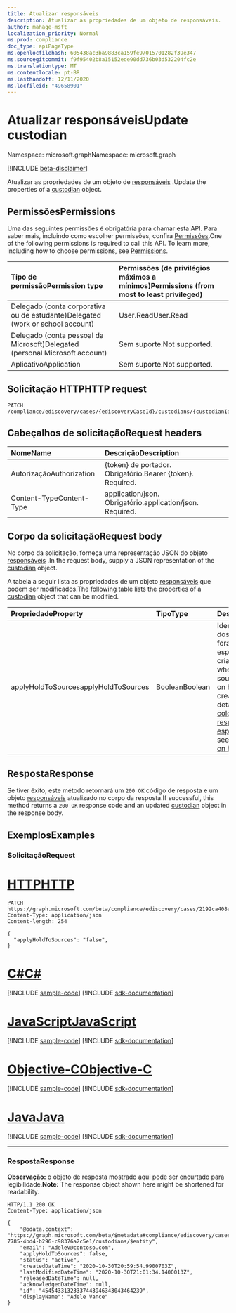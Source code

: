 ```yaml
---
title: Atualizar responsáveis
description: Atualizar as propriedades de um objeto de responsáveis.
author: mahage-msft
localization_priority: Normal
ms.prod: compliance
doc_type: apiPageType
ms.openlocfilehash: 605438ac3ba9883ca159fe97015701282f39e347
ms.sourcegitcommit: f9f95402b8a15152ede90dd736b03d532204fc2e
ms.translationtype: MT
ms.contentlocale: pt-BR
ms.lasthandoff: 12/11/2020
ms.locfileid: "49658901"
---
```

# <a name="update-custodian"></a><span data-ttu-id="818e4-103">Atualizar responsáveis</span><span class="sxs-lookup"><span data-stu-id="818e4-103">Update custodian</span></span>

<span data-ttu-id="818e4-104">Namespace: microsoft.graph</span><span class="sxs-lookup"><span data-stu-id="818e4-104">Namespace: microsoft.graph</span></span>

[!INCLUDE [beta-disclaimer](../../includes/beta-disclaimer.md)]

<span data-ttu-id="818e4-105">Atualizar as propriedades de um objeto de [responsáveis](../resources/custodian.md) .</span><span class="sxs-lookup"><span data-stu-id="818e4-105">Update the properties of a [custodian](../resources/custodian.md) object.</span></span>

## <a name="permissions"></a><span data-ttu-id="818e4-106">Permissões</span><span class="sxs-lookup"><span data-stu-id="818e4-106">Permissions</span></span>

<span data-ttu-id="818e4-p101">Uma das seguintes permissões é obrigatória para chamar esta API. Para saber mais, incluindo como escolher permissões, confira [Permissões](/graph/permissions-reference).</span><span class="sxs-lookup"><span data-stu-id="818e4-p101">One of the following permissions is required to call this API. To learn more, including how to choose permissions, see [Permissions](/graph/permissions-reference).</span></span>

|<span data-ttu-id="818e4-109">Tipo de permissão</span><span class="sxs-lookup"><span data-stu-id="818e4-109">Permission type</span></span>|<span data-ttu-id="818e4-110">Permissões (de privilégios máximos a mínimos)</span><span class="sxs-lookup"><span data-stu-id="818e4-110">Permissions (from most to least privileged)</span></span>|
|:---|:---|
|<span data-ttu-id="818e4-111">Delegado (conta corporativa ou de estudante)</span><span class="sxs-lookup"><span data-stu-id="818e4-111">Delegated (work or school account)</span></span>|<span data-ttu-id="818e4-112">User.Read</span><span class="sxs-lookup"><span data-stu-id="818e4-112">User.Read</span></span>|
|<span data-ttu-id="818e4-113">Delegado (conta pessoal da Microsoft)</span><span class="sxs-lookup"><span data-stu-id="818e4-113">Delegated (personal Microsoft account)</span></span>|<span data-ttu-id="818e4-114">Sem suporte.</span><span class="sxs-lookup"><span data-stu-id="818e4-114">Not supported.</span></span>|
|<span data-ttu-id="818e4-115">Aplicativo</span><span class="sxs-lookup"><span data-stu-id="818e4-115">Application</span></span>|<span data-ttu-id="818e4-116">Sem suporte.</span><span class="sxs-lookup"><span data-stu-id="818e4-116">Not supported.</span></span>|

## <a name="http-request"></a><span data-ttu-id="818e4-117">Solicitação HTTP</span><span class="sxs-lookup"><span data-stu-id="818e4-117">HTTP request</span></span>

<!-- {
  "blockType": "ignored"
}
-->

``` http
PATCH /compliance/ediscovery/cases/{ediscoveryCaseId}/custodians/{custodianId}
```

## <a name="request-headers"></a><span data-ttu-id="818e4-118">Cabeçalhos de solicitação</span><span class="sxs-lookup"><span data-stu-id="818e4-118">Request headers</span></span>

|<span data-ttu-id="818e4-119">Nome</span><span class="sxs-lookup"><span data-stu-id="818e4-119">Name</span></span>|<span data-ttu-id="818e4-120">Descrição</span><span class="sxs-lookup"><span data-stu-id="818e4-120">Description</span></span>|
|:---|:---|
|<span data-ttu-id="818e4-121">Autorização</span><span class="sxs-lookup"><span data-stu-id="818e4-121">Authorization</span></span>|<span data-ttu-id="818e4-p102">{token} de portador. Obrigatório.</span><span class="sxs-lookup"><span data-stu-id="818e4-p102">Bearer {token}. Required.</span></span>|
|<span data-ttu-id="818e4-124">Content-Type</span><span class="sxs-lookup"><span data-stu-id="818e4-124">Content-Type</span></span>|<span data-ttu-id="818e4-p103">application/json. Obrigatório.</span><span class="sxs-lookup"><span data-stu-id="818e4-p103">application/json. Required.</span></span>|

## <a name="request-body"></a><span data-ttu-id="818e4-127">Corpo da solicitação</span><span class="sxs-lookup"><span data-stu-id="818e4-127">Request body</span></span>

<span data-ttu-id="818e4-128">No corpo da solicitação, forneça uma representação JSON do objeto [responsáveis](../resources/custodian.md) .</span><span class="sxs-lookup"><span data-stu-id="818e4-128">In the request body, supply a JSON representation of the [custodian](../resources/custodian.md) object.</span></span>

<span data-ttu-id="818e4-129">A tabela a seguir lista as propriedades de um objeto [responsáveis](../resources/custodian.md) que podem ser modificados.</span><span class="sxs-lookup"><span data-stu-id="818e4-129">The following table lists the properties of a [custodian](../resources/custodian.md) object that can be modified.</span></span>

|<span data-ttu-id="818e4-130">Propriedade</span><span class="sxs-lookup"><span data-stu-id="818e4-130">Property</span></span>|<span data-ttu-id="818e4-131">Tipo</span><span class="sxs-lookup"><span data-stu-id="818e4-131">Type</span></span>|<span data-ttu-id="818e4-132">Descrição</span><span class="sxs-lookup"><span data-stu-id="818e4-132">Description</span></span>|
|:---|:---|:---|
|<span data-ttu-id="818e4-133">applyHoldToSources</span><span class="sxs-lookup"><span data-stu-id="818e4-133">applyHoldToSources</span></span>|<span data-ttu-id="818e4-134">Boolean</span><span class="sxs-lookup"><span data-stu-id="818e4-134">Boolean</span></span>|<span data-ttu-id="818e4-135">Identifica se as fontes dos responsáveis foram colocadas em espera durante a criação.</span><span class="sxs-lookup"><span data-stu-id="818e4-135">Identifies whether a custodian's sources were placed on hold during creation.</span></span> <span data-ttu-id="818e4-136">Para obter detalhes, consulte [colocar os responsáveis em espera](/microsoft-365/compliance/add-custodians-to-case#step-4-place-custodians-on-hold).</span><span class="sxs-lookup"><span data-stu-id="818e4-136">For details, see [Place custodians on hold](/microsoft-365/compliance/add-custodians-to-case#step-4-place-custodians-on-hold).</span></span>|

## <a name="response"></a><span data-ttu-id="818e4-137">Resposta</span><span class="sxs-lookup"><span data-stu-id="818e4-137">Response</span></span>

<span data-ttu-id="818e4-138">Se tiver êxito, este método retornará um `200 OK` código de resposta e um objeto [responsáveis](../resources/custodian.md) atualizado no corpo da resposta.</span><span class="sxs-lookup"><span data-stu-id="818e4-138">If successful, this method returns a `200 OK` response code and an updated [custodian](../resources/custodian.md) object in the response body.</span></span>

## <a name="examples"></a><span data-ttu-id="818e4-139">Exemplos</span><span class="sxs-lookup"><span data-stu-id="818e4-139">Examples</span></span>

### <a name="request"></a><span data-ttu-id="818e4-140">Solicitação</span><span class="sxs-lookup"><span data-stu-id="818e4-140">Request</span></span>


# <a name="http"></a>[<span data-ttu-id="818e4-141">HTTP</span><span class="sxs-lookup"><span data-stu-id="818e4-141">HTTP</span></span>](#tab/http)
<!-- {
  "blockType": "request",
  "name": "update_custodian"
}
-->

``` http
PATCH https://graph.microsoft.com/beta/compliance/ediscovery/cases/2192ca408ea2410eba3bec8ae873be6b/custodians/45454331323337443946343043464239
Content-Type: application/json
Content-length: 254

{
  "applyHoldToSources": "false",
}
```
# <a name="c"></a>[<span data-ttu-id="818e4-142">C#</span><span class="sxs-lookup"><span data-stu-id="818e4-142">C#</span></span>](#tab/csharp)
[!INCLUDE [sample-code](../includes/snippets/csharp/update-custodian-csharp-snippets.md)]
[!INCLUDE [sdk-documentation](../includes/snippets/snippets-sdk-documentation-link.md)]

# <a name="javascript"></a>[<span data-ttu-id="818e4-143">JavaScript</span><span class="sxs-lookup"><span data-stu-id="818e4-143">JavaScript</span></span>](#tab/javascript)
[!INCLUDE [sample-code](../includes/snippets/javascript/update-custodian-javascript-snippets.md)]
[!INCLUDE [sdk-documentation](../includes/snippets/snippets-sdk-documentation-link.md)]

# <a name="objective-c"></a>[<span data-ttu-id="818e4-144">Objective-C</span><span class="sxs-lookup"><span data-stu-id="818e4-144">Objective-C</span></span>](#tab/objc)
[!INCLUDE [sample-code](../includes/snippets/objc/update-custodian-objc-snippets.md)]
[!INCLUDE [sdk-documentation](../includes/snippets/snippets-sdk-documentation-link.md)]

# <a name="java"></a>[<span data-ttu-id="818e4-145">Java</span><span class="sxs-lookup"><span data-stu-id="818e4-145">Java</span></span>](#tab/java)
[!INCLUDE [sample-code](../includes/snippets/java/update-custodian-java-snippets.md)]
[!INCLUDE [sdk-documentation](../includes/snippets/snippets-sdk-documentation-link.md)]

---


### <a name="response"></a><span data-ttu-id="818e4-146">Resposta</span><span class="sxs-lookup"><span data-stu-id="818e4-146">Response</span></span>

<span data-ttu-id="818e4-147">**Observação:** o objeto de resposta mostrado aqui pode ser encurtado para legibilidade.</span><span class="sxs-lookup"><span data-stu-id="818e4-147">**Note:** The response object shown here might be shortened for readability.</span></span>
<!-- {
  "blockType": "response",
  "truncated": true,
  "@odata.type": "microsoft.graph.custodian"
}
-->

``` http
HTTP/1.1 200 OK
Content-Type: application/json

{
    "@odata.context": "https://graph.microsoft.com/beta/$metadata#compliance/ediscovery/cases/4c8f8f70-7785-4bd4-b296-c98376a2c5e1/custodians/$entity",
    "email": "AdeleV@contoso.com",
    "applyHoldToSources": false,
    "status": "active",
    "createdDateTime": "2020-10-30T20:59:54.9900703Z",
    "lastModifiedDateTime": "2020-10-30T21:01:34.1400013Z",
    "releasedDateTime": null,
    "acknowledgedDateTime": null,
    "id": "45454331323337443946343043464239",
    "displayName": "Adele Vance"
}
```
